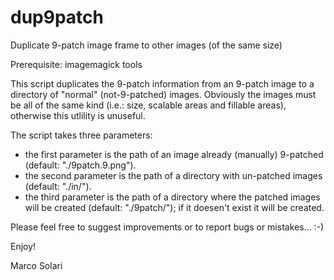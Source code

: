 dup9patch
=========

Duplicate 9-patch image frame to other images (of the same size)

Prerequisite: imagemagick tools

This script duplicates the 9-patch information from an 9-patch image to a directory of "normal" (not-9-patched) images.
Obviously the images must be all of the same kind (i.e.: size, scalable areas and fillable areas), otherwise
this utlility is unuseful.

The script takes three parameters:
 - the first parameter is the path of an image already (manually) 9-patched (default: "./9patch.9.png").
 - the second parameter is the path of a directory with un-patched images (default: "./in/").
 - the third parameter is the path of a directory where the patched images will be created (default: "./9patch/");
   if it doesen't exist it will be created.

Please feel free to suggest improvements or to report bugs or mistakes... :-)

Enjoy!

Marco Solari
<marcossolari at gmail dot com>
